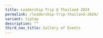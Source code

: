 ```yaml
---
title: Leadership Trip @ Thailand 2024
permalink: /leadership-trip-thailand-2024/
variant: tiptap
description: ""
third_nav_title: Gallery of Events
---
```

